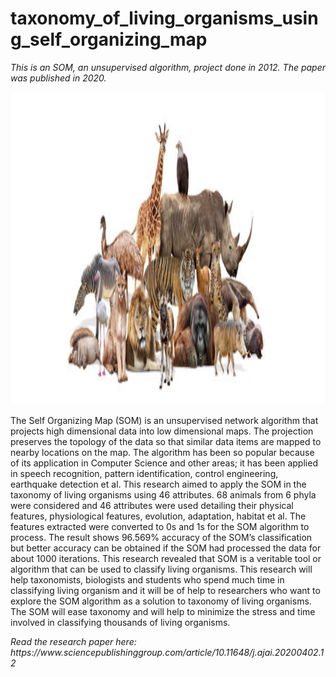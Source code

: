 # taxonomy_of_living_organisms_using_self_organizing_map
<p><i>This is an SOM, an unsupervised algorithm, project done in 2012. The paper was published in 2020.</i></p>
<img src="animals.jpg" alt="animals classification" width="700" height="500">

<p>The Self Organizing Map (SOM) is an unsupervised network algorithm that projects high dimensional data into 
low dimensional maps. The projection preserves the topology of the data so that similar data items are mapped to nearby 
locations on the map. The algorithm has been so popular because of its application in Computer Science and other areas; it has 
been applied in speech recognition, pattern identification, control engineering, earthquake detection et al. This research aimed 
to apply the SOM in the taxonomy of living organisms using 46 attributes. 68 animals from 6 phyla were considered and 46 
attributes were used detailing their physical features, physiological features, evolution, adaptation, habitat et al. The features 
extracted were converted to 0s and 1s for the SOM algorithm to process. The result shows 96.569% accuracy of the SOM’s 
classification but better accuracy can be obtained if the SOM had processed the data for about 1000 iterations. This research 
revealed that SOM is a veritable tool or algorithm that can be used to classify living organisms. This research will help 
taxonomists, biologists and students who spend much time in classifying living organism and it will be of help to researchers 
who want to explore the SOM algorithm as a solution to taxonomy of living organisms. The SOM will ease taxonomy and will 
help to minimize the stress and time involved in classifying thousands of living organisms.</p>

<p><i>Read the research paper here: https://www.sciencepublishinggroup.com/article/10.11648/j.ajai.20200402.12</i></p>
